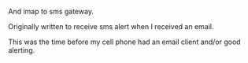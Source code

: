 And imap to sms gateway.

Originally written to receive sms alert when I received an email.

This was the time before my cell phone had an email client and/or good alerting.
